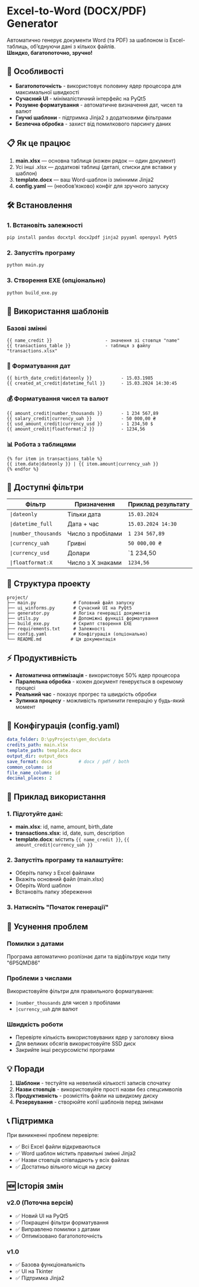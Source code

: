 # Excel-to-Word (DOCX/PDF) Generator

Автоматично генерує документи Word (та PDF) за шаблоном із Excel-таблиць, обʼєднуючи дані з кількох файлів.  
**Швидко, багатопоточно, зручно!**

## 🚀 Особливості

- **Багатопоточність** - використовує половину ядер процесора для максимальної швидкості
- **Сучасний UI** - мінімалістичний інтерфейс на PyQt5
- **Розумне форматування** - автоматичне визначення дат, чисел та валют
- **Гнучкі шаблони** - підтримка Jinja2 з додатковими фільтрами
- **Безпечна обробка** - захист від помилкового парсингу даних

## 📋 Як це працює

1. **main.xlsx** — основна таблиця (кожен рядок — один документ)
2. Усі інші .xlsx — додаткові таблиці (деталі, списки для вставки у шаблон)
3. **template.docx** — ваш Word-шаблон із змінними Jinja2
4. **config.yaml** — (необовʼязково) конфіг для зручного запуску

## 🛠️ Встановлення

### 1. Встановіть залежності

```bash
pip install pandas docxtpl docx2pdf jinja2 pyyaml openpyxl PyQt5
```

### 2. Запустіть програму

```bash
python main.py
```

### 3. Створення EXE (опціонально)

```bash
python build_exe.py
```

## 📝 Використання шаблонів

### Базові змінні
```
{{ name_credit }}                    - значення зі стовпця "name"
{{ transactions_table }}             - таблиця з файлу "transactions.xlsx"
```

### 📅 Форматування дат
```
{{ birth_date_credit|dateonly }}           - 15.03.1985
{{ created_at_credit|datetime_full }}      - 15.03.2024 14:30:45
```

### 💰 Форматування чисел та валют
```
{{ amount_credit|number_thousands }}       - 1 234 567,89
{{ salary_credit|currency_uah }}           - 50 000,00 ₴
{{ usd_amount_credit|currency_usd }}       - 1 234,50 $
{{ amount_credit|floatformat:2 }}          - 1234,56
```

### 📊 Робота з таблицями
```
{% for item in transactions_table %}
{{ item.date|dateonly }} | {{ item.amount|currency_uah }}
{% endfor %}
```

## 🎯 Доступні фільтри

| Фільтр | Призначення | Приклад результату |
|--------|-------------|-------------------|
| `\|dateonly` | Тільки дата | `15.03.2024` |
| `\|datetime_full` | Дата + час | `15.03.2024 14:30` |
| `\|number_thousands` | Число з пробілами | `1 234 567,89` |
| `\|currency_uah` | Гривні | `50 000,00 ₴` |
| `\|currency_usd` | Долари | `1 234,50  |
| `\|floatformat:X` | Число з X знаками | `1234,56` |

## 📁 Структура проекту

```
project/
├── main.py              # Головний файл запуску
├── ui_winforms.py       # Сучасний UI на PyQt5
├── generator.py         # Логіка генерації документів
├── utils.py             # Допоміжні функції форматування
├── build_exe.py         # Скрипт створення EXE
├── requirements.txt     # Залежності
├── config.yaml          # Конфігурація (опціонально)
└── README.md           # Ця документація
```

## ⚡ Продуктивність

- **Автоматична оптимізація** - використовує 50% ядер процесора
- **Паралельна обробка** - кожен документ генерується в окремому процесі
- **Реальний час** - показує прогрес та швидкість обробки
- **Зупинка процесу** - можливість припинити генерацію у будь-який момент

## 🔧 Конфігурація (config.yaml)

```yaml
data_folder: D:\pyProjects\gen_doc\data
credits_path: main.xlsx
template_path: template.docx
output_dir: output_docs
save_format: docx          # docx / pdf / both
common_column: id
file_name_column: id
decimal_places: 2
```

## 📖 Приклад використання

### 1. Підготуйте дані:
- **main.xlsx**: id, name, amount, birth_date
- **transactions.xlsx**: id, date, sum, description
- **template.docx**: містить `{{ name_credit }}`, `{{ amount_credit|currency_uah }}`

### 2. Запустіть програму та налаштуйте:
- Оберіть папку з Excel файлами
- Вкажіть основний файл (main.xlsx)
- Оберіть Word шаблон
- Встановіть папку збереження

### 3. Натисніть "Початок генерації"

## 🐛 Усунення проблем

### Помилки з датами
Програма автоматично розпізнає дати та відфільтрує коди типу "6P5QMD86"

### Проблеми з числами
Використовуйте фільтри для правильного форматування:
- `|number_thousands` для чисел з пробілами
- `|currency_uah` для валют

### Швидкість роботи
- Перевірте кількість використовуваних ядер у заголовку вікна
- Для великих обсягів використовуйте SSD диск
- Закрийте інші ресурсомісткі програми

## 💡 Поради

1. **Шаблони** - тестуйте на невеликій кількості записів спочатку
2. **Назви стовпців** - використовуйте прості назви без спецсимволів
3. **Продуктивність** - розмістіть файли на швидкому диску
4. **Резервування** - створюйте копії шаблонів перед змінами

## 📞 Підтримка

При виникненні проблем перевірте:
- ✅ Всі Excel файли відкриваються
- ✅ Word шаблон містить правильні змінні Jinja2
- ✅ Назви стовпців співпадають у всіх файлах
- ✅ Достатньо вільного місця на диску

## 🆕 Історія змін

### v2.0 (Поточна версія)
- ✅ Новий UI на PyQt5
- ✅ Покращені фільтри форматування
- ✅ Виправлено помилки з датами
- ✅ Оптимізовано багатопоточність

### v1.0
- ✅ Базова функціональність
- ✅ UI на Tkinter
- ✅ Підтримка Jinja2